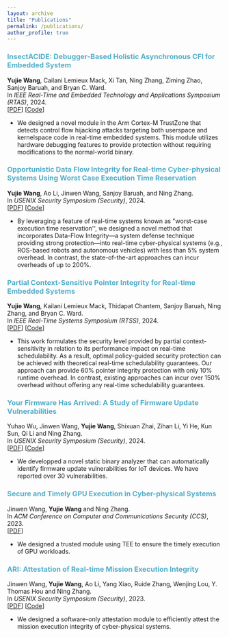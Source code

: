 ```yaml
---
layout: archive
title: "Publications"
permalink: /publications/
author_profile: true
---
```



### <span style="color:#52ADC8">InsectACIDE: Debugger-Based Holistic Asynchronous CFI for Embedded System</span>
<b>Yujie Wang</b>, Cailani Lemieux Mack, Xi Tan, Ning Zhang, Ziming Zhao, Sanjoy Baruah, and Bryan C. Ward.\
In *IEEE Real-Time and Embedded Technology and Applications Symposium (RTAS)*, 2024.\
[[PDF](https://ieeexplore.ieee.org/abstract/document/10568062)] [[Code](https://github.com/InsectACIDE/insectACIDE)]

- We designed a novel module in the Arm Cortex-M TrustZone that detects control flow hijacking attacks targeting both userspace and kernelspace code in real-time embedded systems. This module utilizes hardware debugging features to provide protection without requiring modifications to the normal-world binary.

### <span style="color:#52ADC8">Opportunistic Data Flow Integrity for Real-time Cyber-physical Systems Using Worst Case Execution Time Reservation</span>
<b>Yujie Wang</b>, Ao Li, Jinwen Wang, Sanjoy Baruah, and Ning Zhang.\
In *USENIX Security Symposium (Security)*, 2024.\
[[PDF](https://www.usenix.org/conference/usenixsecurity24/presentation/wang-yujie)] [[Code](https://github.com/WUSTL-CSPL/OP-DFI/)]

- By leveraging a feature of real-time systems known as "worst-case execution time reservation'', we  designed a novel method that incorporates Data-Flow Integrity—a system defense technique providing strong  protection—into real-time cyber-physical systems (e.g., ROS-based robots and autonomous vehicles) with less than 5% system overhead. In contrast, the state-of-the-art approaches can incur overheads of up to 200%.

### <span style="color:#52ADC8">Partial Context-Sensitive Pointer Integrity for Real-time Embedded Systems</span>
<b>Yujie Wang</b>, Kailani Lemieux Mack, Thidapat Chantem, Sanjoy Baruah, Ning Zhang, and Bryan C. Ward.\
In *IEEE Real-Time Systems Symposium (RTSS)*, 2024.\
[[PDF](https://github.com/parcspi/ParCSPI)] [[Code](https://github.com/parcspi/ParCSPI)]

-   This work formulates the security level provided by partial context-sensitivity in relation to its performance impact on real-time schedulability. As a result, optimal policy-guided security protection can be achieved with theoretical real-time schedulability guarantees. Our approach can provide 60% pointer integrity protection with only 10% runtime overhead. In contrast, existing approaches can incur over 150% overhead without offering any real-time schedulability guarantees.


### <span style="color:#52ADC8">Your Firmware Has Arrived: A Study of Firmware Update Vulnerabilities</span>
Yuhao Wu, Jinwen Wang, <b>Yujie Wang</b>, Shixuan Zhai, Zihan Li, Yi He, Kun Sun, Qi Li and Ning Zhang.\
In *USENIX Security Symposium (Security)*, 2024.\
[[PDF](https://www.usenix.org/conference/usenixsecurity24/presentation/wu-yuhao)] [[Code](https://github.com/WUSTL-CSPL/ChkUp)]

- We developped a novel static binary analyzer that can automatically identify firmware update vulnerabilities for IoT devices. We have reported over 30 vulnerabilities.

### <span style="color:#52ADC8">Secure and Timely GPU Execution in Cyber-physical Systems</span>
Jinwen Wang, <b>Yujie Wang</b> and Ning Zhang.\
In *ACM Conference on Computer and Communications Security (CCS)*, 2023.\
[[PDF](https://dl.acm.org/doi/pdf/10.1145/3576915.3623197)] 

- We designed a trusted module using TEE to ensure the timely execution of GPU workloads.

### <span style="color:#52ADC8">ARI: Attestation of Real-time Mission Execution Integrity</span>
Jinwen Wang, <b>Yujie Wang</b>, Ao Li, Yang Xiao, Ruide Zhang, Wenjing Lou, Y. Thomas Hou and Ning Zhang.\
In *USENIX Security Symposium (Security)*, 2023.\
[[PDF](https://www.usenix.org/system/files/sec23fall-prepub-482-wang-jinwen.pdf)] [[Code](https://github.com/WUSTL-CSPL/ARI)]

- We designed a software-only attestation module to efficiently attest the mission execution integrity of cyber-physical systems.

